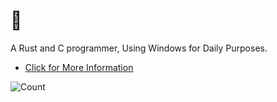 # 👋
A Rust and C programmer, Using Windows for Daily Purposes.
- [Click for More Information](https://sec248.github.io/)

![Count](https://ripgvc.herokuapp.com/?username=sec248&round)
